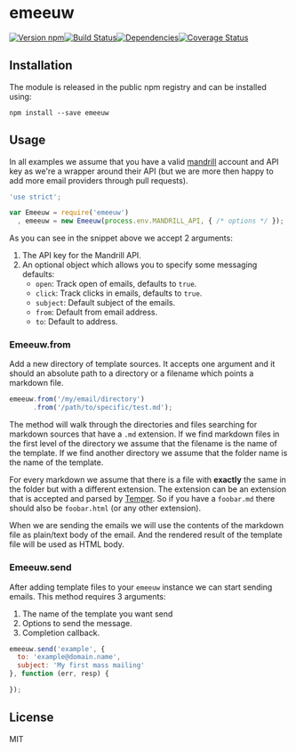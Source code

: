 # emeeuw

[![Version npm][version]](http://browsenpm.org/package/emeeuw)[![Build Status][build]](https://travis-ci.org/observing/emeeuw)[![Dependencies][david]](https://david-dm.org/observing/emeeuw)[![Coverage Status][cover]](https://coveralls.io/r/observing/emeeuw?branch=master)

[version]: http://img.shields.io/npm/v/emeeuw.svg?style=flat-square
[build]: http://img.shields.io/travis/observing/emeeuw/master.svg?style=flat-square
[david]: https://img.shields.io/david/observing/emeeuw.svg?style=flat-square
[cover]: http://img.shields.io/coveralls/observing/emeeuw/master.svg?style=flat-square

## Installation

The module is released in the public npm registry and can be installed using:

```
npm install --save emeeuw
```

## Usage

In all examples we assume that you have a valid [mandrill] account and API key
as we're a wrapper around their API (but we are more then happy to add more
email providers through pull requests).

```js
'use strict';

var Emeeuw = require('emeeuw')
  , emeeuw = new Emeeuw(process.env.MANDRILL_API, { /* options */ });
```

As you can see in the snippet above we accept 2 arguments:

1. The API key for the Mandrill API.
2. An optional object which allows you to specify some messaging defaults:
   - `open`: Track open of emails, defaults to `true`.
   - `click`: Track clicks in emails, defaults to `true`.
   - `subject`: Default subject of the emails.
   - `from`: Default from email address.
   - `to`: Default to address.

### Emeeuw.from

Add a new directory of template sources. It accepts one argument and it should
an absolute path to a directory or a filename which points a markdown file.

```js
emeeuw.from('/my/email/directory')
      .from('/path/to/specific/test.md');
```

The method will walk through the directories and files searching for markdown
sources that have a `.md` extension. If we find markdown files in the first
level of the directory we assume that the filename is the name of the template.
If we find another directory we assume that the folder name is the name of the
template.

For every markdown we assume that there is a file with **exactly** the same in
the folder but with a different extension. The extension can be an extension
that is accepted and parsed by [Temper]. So if you have a `foobar.md` there
should also be `foobar.html` (or any other extension).

When we are sending the emails we will use the contents of the markdown file as
plain/text body of the email. And the rendered result of the template file will
be used as HTML body.

### Emeeuw.send

After adding template files to your `emeeuw` instance we can start sending emails.
This method requires 3 arguments:

1. The name of the template you want send
2. Options to send the message.
3. Completion callback.

```js
emeeuw.send('example', {
  to: 'example@domain.name',
  subject: 'My first mass mailing'
}, function (err, resp) {

});
```

## License

MIT

[mandrill]: http://mandrill.com/
[Temper]: https://github.com/bigpipe/temper#temper
